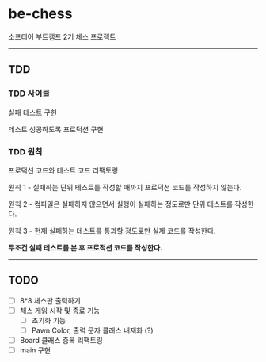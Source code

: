 # be-chess
소프티어 부트캠프 2기 체스 프로젝트

---
## TDD
### TDD 사이클
실패 테스트 구현

테스트 성공하도록 프로덕션 구현

### TDD 원칙
프로덕션 코드와 테스트 코드 리팩토링

원칙 1 - 실패하는 단위 테스트를 작성할 때까지 프로덕션 코드를 작성하지 않는다.

원칙 2 - 컴파일은 실패하지 않으면서 실행이 실패하는 정도로만 단위 테스트를 작성한다.

원칙 3 - 현재 실패하는 테스트를 통과할 정도로만 실제 코드를 작성한다.

**무조건 실패 테스트를 본 후 프로적션 코드를 작성한다.**

---
## TODO
- [ ] 8*8 체스판 출력하기
- [ ] 체스 게임 시작 및 종료 기능
  - [ ] 초기화 기능
  - [ ] Pawn Color, 출력 문자 클래스 내재화 (?)
- [ ] Board 클래스 중복 리팩토링
- [ ] main 구현
